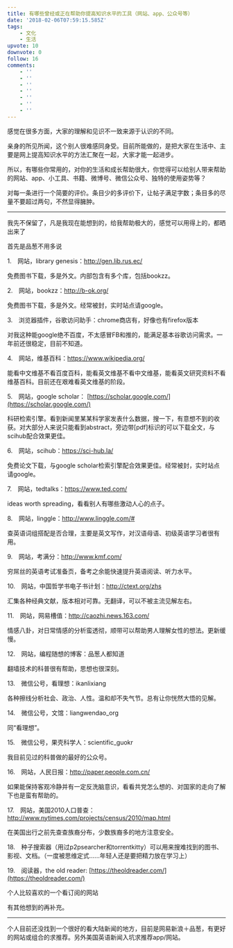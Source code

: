 ```yaml
---
title: 有哪些曾经或正在帮助你提高知识水平的工具（网站、app、公众号等）
date: '2018-02-06T07:59:15.585Z'
tags:
    - 文化
    - 生活
upvote: 10
downvote: 0
follow: 16
comments:
    - ''
    - ''
    - ''
    - ''
    - ''
    - ''
    - ''
---
```


感觉在很多方面，大家的理解和见识不一致来源于认识的不同。

亲身的所见所闻，这个别人很难感同身受。目前所能做的，是把大家在生活中、主要是网上提高知识水平的方法汇聚在一起，大家才能一起进步。

所以，有哪些你常用的，对你的生活和成长帮助很大，你觉得可以给别人带来帮助的网站、app、小工具、书籍、微博号、微信公众号、独特的使用姿势等？

对每一条进行一个简要的评价。条目少的多评价下，让帖子满足字数；条目多的尽量不要超过两句，不然显得臃肿。

---

我先不保留了，凡是我现在能想到的，给我帮助极大的，感觉可以用得上的，都晒出来了

首先是品葱不用多说

1.　网站，library genesis：http://gen.lib.rus.ec/

免费图书下载，多是外文。内部包含有多个库，包括bookzz。

2.　网站，bookzz：http://b-ok.org/

免费图书下载，多是外文。经常被封，实时站点请google。

3.　浏览器插件，谷歌访问助手：chrome商店有，好像也有firefox版本

对我这种能google绝不百度，不太感冒FB和推的，能满足基本谷歌访问需求。一年前还很稳定，目前不知道。

4.　网站，维基百科：https://www.wikipedia.org/

能看中文维基不看百度百科，能看英文维基不看中文维基，能看英文研究资料不看维基百科。目前还在艰难看英文维基的阶段。

5.　网站，google scholar： [https://scholar.google.com/](https://scholar.google.com/)

科研检索引擎。看到新闻里某某科学家发表什么数据，搜一下，有意想不到的收获。对大部分人来说只能看到abstract，旁边带\[pdf\]标识的可以下载全文，与scihub配合效果更佳。

6.　网站，scihub：https://sci-hub.la/

免费论文下载，与google scholar检索引擎配合效果更佳。经常被封，实时站点请google。

7.　网站，tedtalks：https://www.ted.com/

ideas worth spreading，看看别人有哪些激动人心的点子。

8.　网站，linggle：http://www.linggle.com/#

查英语词组搭配是否合理，主要是英文写作，对汉语母语、初级英语学习者很有用。

9.　网站，考满分：http://www.kmf.com/

穷屌丝的英语考试准备页，备考之余能快速提升英语阅读、听力水平。

10.　网站，中国哲学书电子书计划：http://ctext.org/zhs

汇集各种经典文献，版本相对可靠。无翻译，可以不被主流见解左右。

11.　网站，网易槽值：http://caozhi.news.163.com/

情感八卦，对日常情感的分析蛮透彻，顺带可以帮助男人理解女性的想法。更新缓慢。

12.　网站，编程随想的博客：品葱人都知道

翻墙技术的科普很有帮助，思想也很深刻。

13.　微信公号，看理想：ikanlixiang

各种擦线分析社会、政治、人性。温和却不失气节。总有让你恍然大悟的见解。

14.　微信公号，文馆：liangwendao\_org

同“看理想”。

15.　微信公号，果壳科学人：scientific\_guokr

我目前见过的科普做的最好的公众号。

16.　网站，人民日报：http://paper.people.com.cn/

如果能保持客观冷静并有一定反洗脑意识，看看共党怎么想的、对国家的走向了解下也是蛮有帮助的。

17.　网站，美国2010人口普查：http://www.nytimes.com/projects/census/2010/map.html

在美国出行之前先查查族裔分布，少数族裔多的地方注意安全。

18.　种子搜索器（用过p2psearcher和torrentkitty）可以用来搜难找到的图书、影视、文档。（一度被思维定式......年轻人还是要把精力放在学习上）

19.　阅读器，the old reader: [https://theoldreader.com/](https://theoldreader.com/)

个人比较喜欢的一个看订阅的网站

  

有其他想到的再补充。

---

个人目前还没找到一个很好的看大陆新闻的地方，目前是网易新浪＋品葱，有更好的网站或组合的求推荐。另外美国英语新闻入坑求推荐app/网站。
